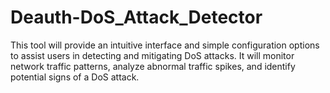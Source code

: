 # Deauth-DoS_Attack_Detector
This tool will provide an intuitive interface and simple configuration options to assist users in detecting and mitigating DoS attacks. It will monitor network traffic patterns, analyze abnormal traffic spikes, and identify potential signs of a DoS attack. 
